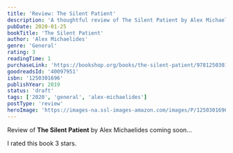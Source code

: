 ```yaml
---
title: 'Review: The Silent Patient'
description: 'A thoughtful review of The Silent Patient by Alex Michaelides'
pubDate: 2020-01-25
bookTitle: 'The Silent Patient'
author: 'Alex Michaelides'
genre: 'General'
rating: 3
readingTime: 1
purchaseLink: 'https://bookshop.org/books/the-silent-patient/9781250301697'
goodreadsId: '40097951'
isbn: '1250301696'
publishYear: 2019
status: 'draft'
tags: ['2020', 'general', 'alex-michaelides']
postType: 'review'
heroImage: 'https://images-na.ssl-images-amazon.com/images/P/1250301696.01.L.jpg'
---
```


Review of **The Silent Patient** by Alex Michaelides coming soon...

I rated this book 3 stars.